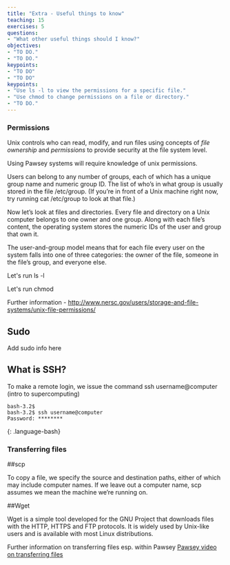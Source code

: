 ```yaml
---
title: "Extra - Useful things to know"
teaching: 15
exercises: 5
questions:
- "What other useful things should I know?"
objectives:
- "TO DO."
- "TO DO."
keypoints:
- "TO DO"
- "TO DO"
keypoints:
- "Use ls -l to view the permissions for a specific file."
- "Use chmod to change permissions on a file or directory."
- "TO DO."
---
```

### Permissions
Unix controls who can read, modify, and run files using concepts of *file ownership* and *permissions* to provide security at the file system level.

Using Pawsey systems will require knowledge of unix permissions.   

Users can belong to any number of groups, each of which has a unique group name and numeric group ID. The list of who’s in what group is usually stored in the file /etc/group. (If you’re in front of a Unix machine right now, try running cat /etc/group to look at that file.)

Now let’s look at files and directories. Every file and directory on a Unix computer belongs to one owner and one group. Along with each file’s content, the operating system stores the numeric IDs of the user and group that own it.

The user-and-group model means that for each file every user on the system falls into one of three categories: the owner of the file, someone in the file’s group, and everyone else.

Let's run ls -l

Let's run chmod

Further information - http://www.nersc.gov/users/storage-and-file-systems/unix-file-permissions/
 
## Sudo

Add sudo info here

## What is SSH?

To make a remote login, we issue the command ssh username@computer (intro to supercomputing)

~~~
bash-3.2$ 
bash-3.2$ ssh username@computer
Password: ********
~~~
{: .language-bash}



### Transferring files

##scp

To copy a file, we specify the source and destination paths, either of which may include computer names. If we leave out a computer name, scp assumes we mean the machine we’re running on.

##Wget

Wget is a simple tool developed for the GNU Project that downloads files with the HTTP, HTTPS and FTP protocols. It is widely used by Unix-like users and is available with most Linux distributions.

Further information on transferring files esp. within Pawsey 
[Pawsey video on transferring files](https://youtu.be/3drzw-4aZTg)


